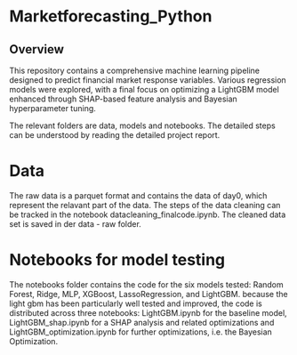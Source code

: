 # Marketforecasting_Python

## Overview

This repository contains a comprehensive machine learning pipeline designed to predict financial market response variables. Various regression models were explored, with a final focus on optimizing a LightGBM model enhanced through SHAP-based feature analysis and Bayesian hyperparameter tuning.

The relevant folders are data, models and notebooks. The detailed steps can be understood by reading the detailed project report. 

# Data

The raw data is a parquet format and contains the data of day0, which represent the relavant part of the data. The steps of the data cleaning can be tracked in the notebook datacleaning_finalcode.ipynb. The cleaned data set is saved in der data - raw folder. 

# Notebooks for model testing

The notebooks folder contains the code for the six models tested: Random Forest, Ridge, MLP, XGBoost, LassoRegression, and LightGBM. because the light gbm has been particularly well tested and improved, the code is distributed across three notebooks: LightGBM.ipynb for the baseline model, LightGBM_shap.ipynb for a SHAP analysis and related optimizations and LightGBM_optimization.ipynb for further optimizations, i.e. the Bayesian Optimization. 
